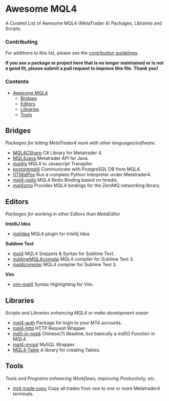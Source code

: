 # Awesome MQL4

A Curated List of Awesome MQL4 (MetaTrader 4) Packages, Libraries and Scripts.

### Contributing

For additions to this list, please see the [contribution guidelines](https://github.com/schwarmco/awesome-mql4/blob/master/CONTRIBUTING.md).

**If you see a package or project here that is no longer maintained or is not a good fit, please submit a pull request to improve this file. Thank you!**


### Contents

* [Awesome MQL4](#awesome-mql4)
    * [Bridges](#bridges)
    * [Editors](#editors)
    * [Libraries](#libraries)
    * [Tools](#tools)


## Bridges

*Packages for letting MetaTrader4 work with other languages/software.*

* [MQL4CSharp](https://github.com/jseparovic/MQL4CSharp) C# Library for Metatrader 4.
* [MQL4Java](https://github.com/jseparovic/MQL4Java) Metatrader API for Java.
* [mql4js](https://github.com/pocamin/mql4js) MQL4 to Javascript Transpiler.
* [postgremql4](https://github.com/kr0st/postgremql4) Communicate with PostgreSQL DB from MQL4.
* [OTMqlPpy](https://github.com/OpenTrading/OTMql4Py) Run a complete Python  Interpreter under Metatrader4.
* [mql4-redis](https://github.com/dingmaotu/mql4-redis) MQL4 Redis Binding based on hiredis.
* [mql4zmq](https://github.com/AustenConrad/mql4zmq) Provides MQL4 bindings for the ZeroMQ networking library.


## Editors

*Packages for working in other Editors than MetaEditor*

**IntelliJ Idea**

* [mqlidea](https://github.com/investflow/mqlidea) MQL4 plugin for Intellij Idea.

**Sublime Text**

* [mql4](https://github.com/currencysecrets/mql4) MQL4 Snippets & Syntax for Sublime Text.
* [sublimeMQL4compile](https://github.com/rchjp/sublimeMQL4compile) MQL4 compiler for Sublime Text 3.
* [mql4compiler](https://github.com/IlanFrumer/mql4compiler) MQL4 compiler for Sublime Text 3.

**Vim**

* [vim-mql4](https://github.com/vobornik/vim-mql4) Syntax Highlighting for Vim.


## Libraries

*Scripts and Libraries enhancing MQL4 or make development easier*

* [mql4-auth](https://github.com/sergeylukin/mql4-auth) Package for login to your MT4 accounts.
* [mql4-http](https://github.com/sergeylukin/mql4-http) HTTP Request Wrapper.
* [md5-in-mql4](https://github.com/alexgu2015/md5-in-mql4) Chinese(?) Readme, but basically a md5() Function in MQL4.
* [mql4-mysql](https://github.com/sergeylukin/mql4-mysql) MySQL Wrapper.
* [MQL4-Table](https://github.com/kenykau/MQL4-Table) A library for creating Tables.


## Tools

*Tools and Programs enhancing Workflows, improving Productivity, etc.*

* [mt4-trade-copy](https://github.com/vobornik/mt4-trade-copy) Copy all trades from one to one or more Metatrader4 terminals.
